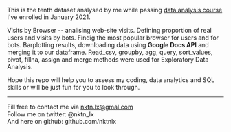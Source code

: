 This is the tenth dataset analysed by me while passing [data analysis course](https://karpov.courses/) I've enrolled in January 2021.   


Visits by Browser -- analising web-site visits. Defining proportion of real users and visits by bots. Findig the most popular browser for users and for bots. Barplotting results, downloading data using **Google Docs API** and merging it to our dataframe. Read_csv, groupby, agg, query, sort_values, pivot, fillna, assign and merge methods were used for Exploratory Data Analysis. 



Hope this repo will help you to assess my coding, data analytics and SQL skills or will be just fun for you to look through.    



--------------------------------------------
Fill free to contact me via nktn.lx@gmal.com  
Follow me on twitter: @nktn_lx  
And here on github: github.com/nktnlx  